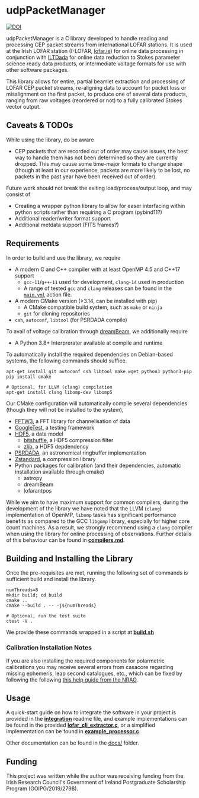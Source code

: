udpPacketManager
================
[![DOI](https://zenodo.org/badge/DOI/10.5281/zenodo.4249771.svg)](https://doi.org/10.5281/zenodo.4249771)

udpPacketManager is a C library developed to handle reading and processing CEP packet streams from international LOFAR stations. It is used at the Irish LOFAR station (I-LOFAR, [lofar.ie](https://lofar.ie)) for online data processing in conjunction with [ILTDada](https://github.com/David-McKenna/ILTDada) for online data reduction to Stokes parameter science ready data products, or intermediate voltage formats for use with other software packages.  

This library allows for entire, partial beamlet extraction and processing of LOFAR CEP packet streams, re-aligning data to account for packet loss or misalignment on the first packet, to produce one of several data products, ranging from raw voltages (reordered or not) to a fully calibrated Stokes vector output.

Caveats & TODOs
-------

While using the library, do be aware

- CEP packets that are recorded out of order may cause issues, the best way to handle them has not been determined so they are currently dropped. This may cause some time-major formats to change shape (though at least in our experience, packets are more likely to be lost, no packets in the past year have been received out of order).

Future work should not break the exiting load/process/output loop, and may consist of

- Creating a wrapper python library to allow for easer interfacing within python scripts rather than requiring a C program (pybind11?)
- Additional reader/writer format support
- Additional metdata support (FITS frames?)

Requirements
------------

In order to build and use the library, we require

- A modern C and C++ compiler with at least OpenMP 4.5 and C++17 support
  - `gcc-11`/`g++-11` used for development, `clang-14` used in production
  - A range of tested `gcc` and `clang` releases can be found in the [`main.yml`](.github/workflows/main.yml) action file.
- A modern CMake version (>3.14, can be installed with pip)
  - A CMake compatible build system, such as `make` or `ninja`
  - `git` for cloning repositories
- `csh`, `autoconf`, `libtool` (for PSRDADA compile)

To avail of voltage calibration through [dreamBeam](https://github.com/2baOrNot2ba/dreamBeam), we additionally require
- A Python 3.8+ Interprerater available at compile and runtime


To automatically install the required dependencies on Debian-based systems, the following commands should suffice.
```shell
apt-get install git autoconf csh libtool make wget python3 python3-pip
pip install cmake

# Optional, for LLVM (clang) compilation
apt-get install clang libomp-dev libomp5
```

Our CMake configuration will automatically compile several dependencies (though they will not be installed to the system),
- [FFTW3](https://www.fftw.org/), a FFT library for channelisation of data
- [GoogleTest](https://github.com/google/googletest), a testing framework
- [HDF5](https://github.com/HDFGroup/hdf5), a data model
  - [bitshuffle](https://github.com/kiyo-masui/bitshuffle), a HDF5 compression filter
  - [zlib](https://github.com/madler/zlib), a HDF5 depdendency
- [PSRDADA](https://psrdada.sourceforge.net/), an astronomical ringbuffer implementation
- [Zstandard](https://github.com/facebook/zstd), a compression library
- Python packages for calibration (and their dependencies, automatic installation available through cmake)
  - astropy
  - dreamBeam
  - lofarantpos

While we aim to have maximum support for common compilers, during the development of the library we have noted that the LLVM (`clang`) implementation of OpenMP, `libomp` tasks has significant performance benefits as compared to the GCC `libgomp` library, especially for higher core count machines. As a result, we strongly recommend using a `clang` compiler when using the library for online processing of observations. Further details of this behaviour can be found in **[compilers.md](docs/compilers.md)**.

Building and Installing the Library
-----------------------------------
Once the pre-requisites are met, running the following set of commands is sufficient build and install the library.

```shell
numThreads=8
mkdir build; cd build
cmake ..
cmake --build . -- -j${numThreads}

# Optional, run the test suite
ctest -V .
```
We provide these commands wrapped in a script at **[build.sh](build.sh)**

### Calibration Installation Notes
If you are also installing the required components for polarmetric calibrations you may receive several errors from casacore regarding missing ephemeris, leap second catalogues, etc., which can be fixed by following the following [this help guide from the NRAO](https://casaguides.nrao.edu/index.php?title=Fixing_out_of_date_TAI_UTC_tables_%28missing_information_on_leap_seconds%29).

Usage
-----

A quick-start guide on how to integrate the software in your project is provided in the **[
integration](docs/README_INTEGRATION.md)** readme file, and example implementations can be found in the provided **[
lofar_cli_extractor.c](src/CLI/lofar_cli_extractor.c)**, or a simplified implementation can be found in **[example_processor.c](docs/examples/example_processor.c)**.

Other documentation can be found in the [docs/](docs) folder.

Funding
-------
This project was written while the author was receiving funding from the Irish Research Council's Government of Ireland
Postgraduate Scholarship Program (GOIPG/2019/2798).